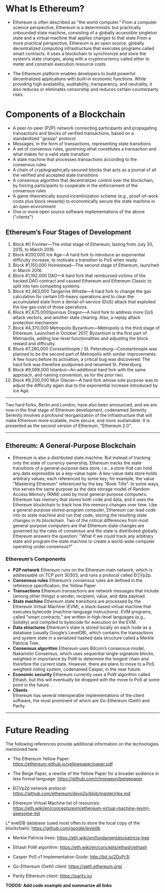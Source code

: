 # What Is Ethereum?

* Ethereum is often described as "the world computer.” From a computer science perspective, Ethereum is a deterministic but practically unbounded state machine, consisting of a globally accessible singleton state and a virtual machine that applies changes to that state.From a more practical perspective, Ethereum is an open source, globally decentralized computing infrastructure that executes programs called smart contracts. It uses a blockchain to synchronize and store the system’s state changes, along with a cryptocurrency called ether to meter and constrain execution resource costs.

* The Ethereum platform enables developers to build powerful decentralized applications with built-in economic functions. While providing high availability, auditability, transparency, and neutrality, it also reduces or eliminates censorship and reduces certain counterparty risks.

# Components of a Blockchain

* A peer-to-peer (P2P) network connecting participants and propagating transactions and blocks of verified transactions, based on a standardized "gossip" protocol
* Messages, in the form of transactions, representing state transitions
* A set of consensus rules, governing what constitutes a transaction and what makes for a valid state transition
* A state machine that processes transactions according to the consensus rules
* A chain of cryptographically secured blocks that acts as a journal of all the verified and accepted state transitions
* A consensus algorithm that decentralizes control over the blockchain, by forcing participants to cooperate in the enforcement of the consensus rules
* A game-theoretically sound incentivization scheme (e.g., proof-of-work costs plus block rewards) to economically secure the state machine in an open environment
* One or more open source software implementations of the above ("clients")

## Ethereum’s Four Stages of Development

1. Block #0 Frontier—The initial stage of Ethereum, lasting from July 30, 2015, to March 2016.
2. Block #200,000  Ice Age—A hard fork to introduce an exponential difficulty increase, to motivate a transition to PoS when ready.
3. Block #1,150,000 Homestead—The second stage of Ethereum, launched in March 2016.
4. Block #1,192,000 DAO—A hard fork that reimbursed victims of the hacked DAO contract and caused Ethereum and Ethereum Classic to split into two competing systems. 
5. Block #2,463,000 Tangerine Whistle—A hard fork to change the gas calculation for certain I/O-heavy operations and to clear the accumulated state from a denial-of-service (DoS) attack that exploited the low gas cost of those operations.
6. Block #2,675,000Spurious Dragon—A hard fork to address more DoS attack vectors, and another state clearing. Also, a replay attack protection mechanism
7. Block #4,370,000 Metropolis Byzantium—Metropolis is the third stage of Ethereum. Launched in October 2017, Byzantium is the first part of Metropolis, adding low-level functionalities and adjusting the block reward and difficulty.
8. Block #7,280,000 Constantinople / St. Petersburg—Constantinople was planned to be the second part of Metropolis with similar improvements. A few hours before its activation, a critical bug was discovered. The hard fork was therefore postponed and renamed St. Petersburg.
9. Block #9,069,000 Istanbul—An additional hard fork with the same approach, and naming convention, as for the prior two.
10. Block #9,200,000 Muir Glacier—A hard fork whose sole purpose was to adjust the difficulty again due to the exponential increase introduced by Ice Age.

--------------------------
Two hard forks, Berlin and London, have also been announced, and we are now in the final stage of Ethereum development, codenamed Serenity. Serenity involves a profound reorganization of the infrastructure that will make Ethereum more scalable, more secure, and more sustainable. It is presented as the second version of Ethereum, "Ethereum 2.0".


--------------------------

## Ethereum: A General-Purpose Blockchain

* Ethereum is also a distributed state machine. But instead of tracking only the state of currency ownership, Ethereum tracks the state transitions of a general-purpose data store, i.e., a store that can hold any data expressible as a key–value tuple. A key–value data store holds arbitrary values, each referenced by some key; for example, the value "Mastering Ethereum" referenced by the key "Book Title". In some ways, this serves the same purpose as the data storage model of Random Access Memory (RAM) used by most general-purpose computers. Ethereum has memory that stores both code and data, and it uses the Ethereum blockchain to track how this memory changes over time. Like a general-purpose stored-program computer, Ethereum can load code into its state machine and run that code, storing the resulting state changes in its blockchain. Two of the critical differences from most general-purpose computers are that Ethereum state changes are governed by the rules of consensus and the state is distributed globally. Ethereum answers the question: "What if we could track any arbitrary state and program the state machine to create a world-wide computer operating under consensus?"
  

### Ethereum’s Components

* **P2P network**
  Ethereum runs on the Ethereum main network, which is addressable on TCP port 30303, and runs a protocol called ÐΞVp2p.
* **Consensus rules**
  Ethereum’s consensus rules are defined in the reference specification, the Yellow Paper
* **Transactions**
  Ethereum transactions are network messages that include (among other things) a sender, recipient, value, and data payload.
* **State machine**
  Ethereum state transitions are processed by the Ethereum Virtual Machine (EVM), a stack-based virtual machine that executes bytecode (machine-language instructions). EVM programs, called "smart contracts," are written in high-level languages (e.g., Solidity) and compiled to bytecode for execution on the EVM.
* **Data structures** 
  Ethereum’s state is stored locally on each node as a database (usually Google’s LevelDB), which contains the transactions and system state in a serialized hashed data structure called a Merkle Patricia Tree.
* **Consensus algorithm**
  Ethereum uses Bitcoin’s consensus model, Nakamoto Consensus, which uses sequential single-signature blocks, weighted in importance by PoW to determine the longest chain and therefore the current state. However, there are plans to move to a PoS weighted voting system, codenamed Casper, in the near future.
* **Economic security**
  Ethereum currently uses a PoW algorithm called Ethash, but this will eventually be dropped with the move to PoS at some point in the future.
* **Clients**  
Ethereum has several interoperable implementations of the client software, the most prominent of which are Go-Ethereum (Geth) and Parity.


--------------------------
# Future Reading 
The following references provide additional information on the technologies mentioned here:

* The Ethereum Yellow Paper: https://ethereum.github.io/yellowpaper/paper.pdf

* The Beige Paper, a rewrite of the Yellow Paper for a broader audience in less formal language: https://github.com/chronaeon/beigepaper

* ÐΞVp2p network protocol: https://github.com/ethereum/devp2p/blob/master/rlpx.md

* Ethereum Virtual Machine list of resources: https://eth.wiki/en/concepts/evm/ethereum-virtual-machine-(evm)-awesome-list

L* evelDB database (used most often to store the local copy of the blockchain): https://github.com/google/leveldb

* Merkle Patricia trees: https://eth.wiki/en/fundamentals/patricia-tree

* Ethash PoW algorithm: https://eth.wiki/en/concepts/ethash/ethash

* Casper PoS v1 Implementation Guide: http://bit.ly/2DyPr3l

* Go-Ethereum (Geth) client: https://geth.ethereum.org/

* Parity Ethereum client: https://parity.io/
  
**TODOS: Add code example and summarize all links**